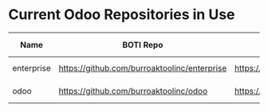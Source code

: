 # Current Odoo Repositories in Use

Name | BOTI Repo | OCA Repo | Last Sync
--- | --- | --- | ---
enterprise | https://github.com/burroaktoolinc/enterprise | https://github.com/odoo/enterprise | 2023-03-14
odoo | https://github.com/burroaktoolinc/odoo | https://github.com/odoo/odoo | 2023-03-14
